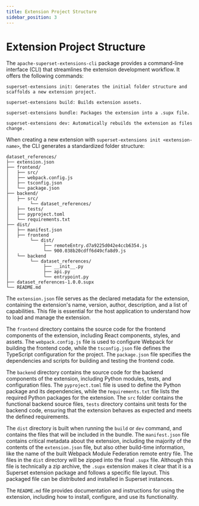 ```yaml
---
title: Extension Project Structure
sidebar_position: 3
---
```


<!--
Licensed to the Apache Software Foundation (ASF) under one
or more contributor license agreements.  See the NOTICE file
distributed with this work for additional information
regarding copyright ownership.  The ASF licenses this file
to you under the Apache License, Version 2.0 (the
"License"); you may not use this file except in compliance
with the License.  You may obtain a copy of the License at

  http://www.apache.org/licenses/LICENSE-2.0

Unless required by applicable law or agreed to in writing,
software distributed under the License is distributed on an
"AS IS" BASIS, WITHOUT WARRANTIES OR CONDITIONS OF ANY
KIND, either express or implied.  See the License for the
specific language governing permissions and limitations
under the License.
-->

# Extension Project Structure

The `apache-superset-extensions-cli` package provides a command-line interface (CLI) that streamlines the extension development workflow. It offers the following commands:

```
superset-extensions init: Generates the initial folder structure and scaffolds a new extension project.

superset-extensions build: Builds extension assets.

superset-extensions bundle: Packages the extension into a .supx file.

superset-extensions dev: Automatically rebuilds the extension as files change.
```

When creating a new extension with `superset-extensions init <extension-name>`, the CLI generates a standardized folder structure:

```
dataset_references/
├── extension.json
├── frontend/
│   ├── src/
│   ├── webpack.config.js
│   ├── tsconfig.json
│   └── package.json
├── backend/
│   ├── src/
│        └── dataset_references/
│   ├── tests/
│   ├── pyproject.toml
│   └── requirements.txt
├── dist/
│   ├── manifest.json
│   ├── frontend
│        └── dist/
│             ├── remoteEntry.d7a9225d042e4ccb6354.js
│             └── 900.038b20cdff6d49cfa8d9.js
│   └── backend
│        └── dataset_references/
│             ├── __init__.py
│             ├── api.py
│             └── entrypoint.py
├── dataset_references-1.0.0.supx
└── README.md
```

The `extension.json` file serves as the declared metadata for the extension, containing the extension's name, version, author, description, and a list of capabilities. This file is essential for the host application to understand how to load and manage the extension.

The `frontend` directory contains the source code for the frontend components of the extension, including React components, styles, and assets. The `webpack.config.js` file is used to configure Webpack for building the frontend code, while the `tsconfig.json` file defines the TypeScript configuration for the project. The `package.json` file specifies the dependencies and scripts for building and testing the frontend code.

The `backend` directory contains the source code for the backend components of the extension, including Python modules, tests, and configuration files. The `pyproject.toml` file is used to define the Python package and its dependencies, while the r`equirements.txt` file lists the required Python packages for the extension. The `src` folder contains the functional backend source files, `tests` directory contains unit tests for the backend code, ensuring that the extension behaves as expected and meets the defined requirements.

The `dist` directory is built when running the `build` or `dev` command, and contains the files that will be included in the bundle. The `manifest.json` file contains critical metadata about the extension, including the majority of the contents of the `extension.json` file, but also other build-time information, like the name of the built Webpack Module Federation remote entry file. The files in the `dist` directory will be zipped into the final `.supx` file. Although this file is technically a zip archive, the `.supx` extension makes it clear that it is a Superset extension package and follows a specific file layout. This packaged file can be distributed and installed in Superset instances.

The `README.md` file provides documentation and instructions for using the extension, including how to install, configure, and use its functionality.
